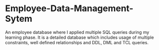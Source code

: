 # Employee-Data-Management-Sytem
An employee database where I applied multiple SQL queries during my learning phase. It is a detailed database which includes usage of multiple constraints, well defined relationships and DDL, DML and TCL queries.
